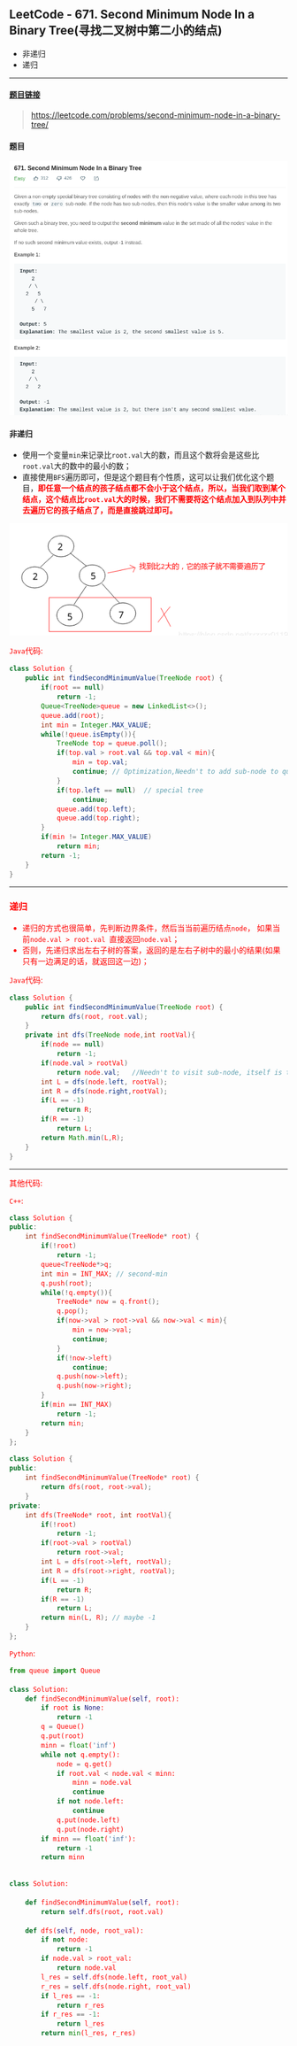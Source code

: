 ﻿## LeetCode - 671. Second Minimum Node In a Binary Tree(寻找二叉树中第二小的结点)
* 非递归
* 递归

***
#### [题目链接](https://leetcode.com/problems/second-minimum-node-in-a-binary-tree/)

> https://leetcode.com/problems/second-minimum-node-in-a-binary-tree/

#### 题目
![在这里插入图片描述](images/671_t.png)


#### 非递归

* 使用一个变量`min`来记录比`root.val`大的数，而且这个数将会是这些比`root.val`大的数中的最小的数；
* 直接使用`BFS`遍历即可，但是这个题目有个性质，这可以让我们优化这个题目，<font color = red>**即任意一个结点的孩子结点都不会小于这个结点，所以，当我们取到某个结点，这个结点比`root.val`大的时候，我们不需要将这个结点加入到队列中并去遍历它的孩子结点了，而是直接跳过即可。**

![在这里插入图片描述](images/671_s.png)


`Java`代码: 

```java
class Solution {
    public int findSecondMinimumValue(TreeNode root) {
        if(root == null)
            return -1;
        Queue<TreeNode>queue = new LinkedList<>();
        queue.add(root);
        int min = Integer.MAX_VALUE;
        while(!queue.isEmpty()){
            TreeNode top = queue.poll();
            if(top.val > root.val && top.val < min){
                min = top.val;
                continue; // Optimization,Needn't to add sub-node to queue
            }
            if(top.left == null)  // special tree 
                continue;
            queue.add(top.left);
            queue.add(top.right);
        }
        if(min != Integer.MAX_VALUE)
            return min;
        return -1;
    }    
}
```

***
### 递归

* 递归的方式也很简单，先判断边界条件，然后当当前遍历结点`node`， 如果当前`node.val > root.val `直接返回`node.val`；
* 否则，先递归求出左右子树的答案，返回的是左右子树中的最小的结果(如果只有一边满足的话，就返回这一边)；


`Java`代码: 


```java
class Solution {
    public int findSecondMinimumValue(TreeNode root) {
        return dfs(root, root.val);
    }    
    private int dfs(TreeNode node,int rootVal){
        if(node == null)
            return -1;
        if(node.val > rootVal)
            return node.val;   //Needn't to visit sub-node, itself is the second-largest
        int L = dfs(node.left, rootVal);
        int R = dfs(node.right,rootVal);
        if(L == -1)
            return R;
        if(R == -1)
            return L;
        return Math.min(L,R);
    }
}
```

***
其他代码: 

`C++`: 

```cpp
class Solution {
public:
    int findSecondMinimumValue(TreeNode* root) {
        if(!root)
            return -1;
        queue<TreeNode*>q;
        int min = INT_MAX; // second-min
        q.push(root);
        while(!q.empty()){
            TreeNode* now = q.front();
            q.pop();
            if(now->val > root->val && now->val < min){
                min = now->val;
                continue;
            }
            if(!now->left)
                continue;
            q.push(now->left);
            q.push(now->right);
        }
        if(min == INT_MAX)
            return -1;
        return min;
    }
};

```

```cpp
class Solution {
public:
    int findSecondMinimumValue(TreeNode* root) {
        return dfs(root, root->val);        
    }
private:
    int dfs(TreeNode* root, int rootVal){
        if(!root)
            return -1;
        if(root->val > rootVal)
            return root->val;
        int L = dfs(root->left, rootVal);
        int R = dfs(root->right, rootVal);
        if(L == -1)
            return R;
        if(R == -1)
            return L;
        return min(L, R); // maybe -1
    }
};
```


`Python`: 

```python
from queue import Queue

class Solution:
    def findSecondMinimumValue(self, root):
        if root is None:
            return -1
        q = Queue()
        q.put(root)
        minn = float('inf')
        while not q.empty():
            node = q.get()
            if root.val < node.val < minn:
                minn = node.val
                continue
            if not node.left:
                continue
            q.put(node.left)
            q.put(node.right)
        if minn == float('inf'):
            return -1
        return minn
        
```

```python
class Solution:

    def findSecondMinimumValue(self, root):
        return self.dfs(root, root.val)

    def dfs(self, node, root_val):
        if not node:
            return -1
        if node.val > root_val:
            return node.val
        l_res = self.dfs(node.left, root_val)
        r_res = self.dfs(node.right, root_val)
        if l_res == -1:
            return r_res
        if r_res == -1:
            return l_res
        return min(l_res, r_res)
```

